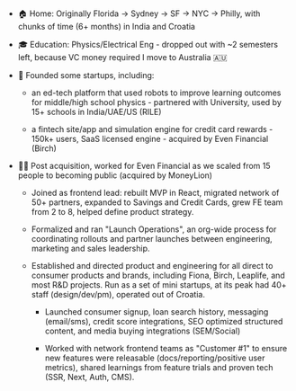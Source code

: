 * 🏠 Home: Originally Florida -&gt; Sydney -&gt; SF -&gt; NYC -&gt; Philly, with chunks of time (6+ months) in India and Croatia
    
* 🎓 Education: Physics/Electrical Eng - dropped out with ~2 semesters left, because VC money required I move to Australia 🇦🇺
    
* 🥷 Founded some startups, including:
    
    * an ed-tech platform that used robots to improve learning outcomes for middle/high school physics - partnered with University, used by 15+ schools in India/UAE/US (RILE)
        
    * a fintech site/app and simulation engine for credit card rewards - 150k+ users, SaaS licensed engine - acquired by Even Financial (Birch)
        
* 👨‍💻 Post acquisition, worked for Even Financial as we scaled from 15 people to becoming public (acquired by MoneyLion)
    
    * Joined as frontend lead: rebuilt MVP in React, migrated network of 50+ partners, expanded to Savings and Credit Cards, grew FE team from 2 to 8, helped define product strategy.
        
    * Formalized and ran "Launch Operations", an org-wide process for coordinating rollouts and partner launches between engineering, marketing and sales leadership.
        
    * Established and directed product and engineering for all direct to consumer products and brands, including Fiona, Birch, Leaplife, and most R&D projects. Run as a set of mini startups, at its peak had 40+ staff (design/dev/pm), operated out of Croatia.
        
        * Launched consumer signup, loan search history, messaging (email/sms), credit score integrations, SEO optimized structured content, and media buying integrations (SEM/Social)
            
        * Worked with network frontend teams as "Customer #1" to ensure new features were releasable (docs/reporting/positive user metrics), shared learnings from feature trials and proven tech (SSR, Next, Auth, CMS).